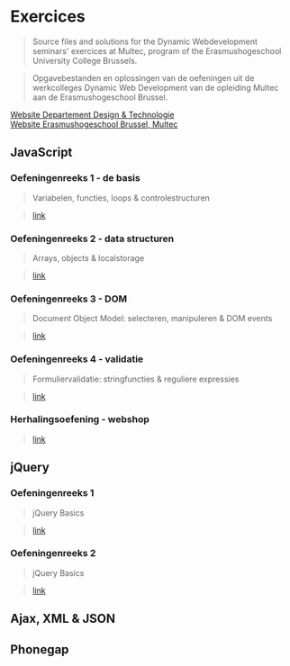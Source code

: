 # Exercices

>Source files and solutions for the Dynamic Webdevelopment seminars' exercices at Multec, program of the Erasmushogeschool University College Brussels.

>Opgavebestanden en oplossingen van de oefeningen uit de werkcolleges Dynamic Web Development van de opleiding Multec aan de Erasmushogeschool Brussel.

[Website Departement Design & Technologie](http://www.hallodigitalemetropool.be/)  
[Website Erasmushogeschool Brussel, Multec](http://www.erasmushogeschool.be/opleidingen/bachelors/multimedia-communicatietechnologie-multec/)

## JavaScript

### Oefeningenreeks 1 - de basis
> Variabelen, functies, loops & controlestructuren

> [link](/JS-basics/)

### Oefeningenreeks 2 - data structuren
> Arrays, objects & localstorage

> [link](/JS-data-structures/)

### Oefeningenreeks 3 - DOM
> Document Object Model: selecteren, manipuleren & DOM events

> [link](/JS-DOM/)

### Oefeningenreeks 4 - validatie
> Formuliervalidatie: stringfuncties & reguliere expressies

> [link](/JS-validation/)

### Herhalingsoefening - webshop
> 

> [link](/JS-webshop/)

## jQuery

### Oefeningenreeks 1
> jQuery Basics

> [link](/JQ-basics/reeks1)

### Oefeningenreeks 2
> jQuery Basics

> [link](/JQ-basics/reeks2)

## Ajax, XML & JSON

## Phonegap